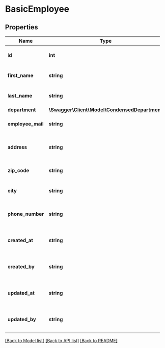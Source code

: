 # BasicEmployee

## Properties
Name | Type | Description | Notes
------------ | ------------- | ------------- | -------------
**id** | **int** | The ID of the employee. | [optional] 
**first_name** | **string** | The first name of the employee. | [optional] 
**last_name** | **string** | The last name of the employee. | [optional] 
**department** | [**\Swagger\Client\Model\CondensedDepartment**](CondensedDepartment.md) |  | [optional] 
**employee_mail** | **string** | The email of the employee. | [optional] 
**address** | **string** | The address of the employee. | [optional] 
**zip_code** | **string** | ZIP code of the address. | [optional] 
**city** | **string** | The city of the employee. | [optional] 
**phone_number** | **string** | The phone number of the employee. | [optional] 
**created_at** | **string** | The creation time of the entity. | [optional] 
**created_by** | **string** | The user that created the entity. | [optional] 
**updated_at** | **string** | The last updated time of the entity. | [optional] 
**updated_by** | **string** | The user that last updated the entity. | [optional] 

[[Back to Model list]](../README.md#documentation-for-models) [[Back to API list]](../README.md#documentation-for-api-endpoints) [[Back to README]](../README.md)


